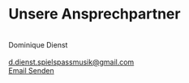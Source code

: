 # Unsere Ansprechpartner #
<br>Dominique Dienst</br>
<br>d.dienst.spielspassmusik@gmail.com</br>
<a href="mailto:d.dienst.spielspassmusik@gmail.com">Email Senden</a>
